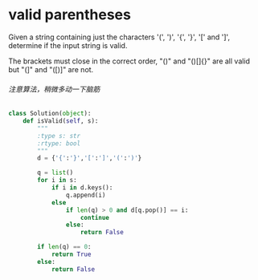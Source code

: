 # valid parentheses

Given a string containing just the characters '(', ')', '{', '}', '[' and ']', determine if the input string is valid.

The brackets must close in the correct order, "()" and "()[]{}" are all valid but "(]" and "([)]" are not.

###### 注意算法，稍微多动一下脑筋

```python
class Solution(object):
    def isValid(self, s):
        """
        :type s: str
        :rtype: bool
        """
        d = {'{':'}','[':']','(':')'}

        q = list()
        for i in s:
            if i in d.keys():
                q.append(i)
            else
                if len(q) > 0 and d[q.pop()] == i:
                    continue
                else:
                    return False

        if len(q) == 0:
            return True
        else:
            return False


```
